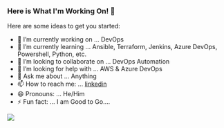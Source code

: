 ### Here is What I'm Working On! 👋

Here are some ideas to get you started:

- 🔭 I’m currently working on ... DevOps
- 🌱 I’m currently learning ... Ansible, Terraform, Jenkins, Azure DevOps, Powershell, Python, etc.
- 👯 I’m looking to collaborate on ... DevOps Automation
- 🤔 I’m looking for help with ... AWS & Azure DevOps
- 💬 Ask me about ... Anything
- 📫 How to reach me: ... [linkedin](https://www.linkedin.com/in/pruthvirajs2/)
- 😄 Pronouns: ... He/Him
- ⚡ Fun fact: ... I am Good to Go....

![](http://gph.is/1TFEOrA)
